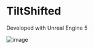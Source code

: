 # TiltShifted

Developed with Unreal Engine 5

![image](https://user-images.githubusercontent.com/82770369/172837677-f2cdbd30-141e-4f10-a06d-76a84ac61720.png)


